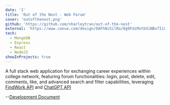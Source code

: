 ```yaml
---
date: '2'
title: 'Out of the Nest - Web Forum'
cover: 'outofthenest.png'
github: 'https://github.com/nharleytran/out-of-the-nest'
external: 'https://www.canva.com/design/DAFhNi5ilRo/0g9FdiMxtbXiNBxfIiQH4Q/edit?utm_content=DAFhNi5ilRo&utm_campaign=designshare&utm_medium=link2&utm_source=sharebutton'
tech:
  - MongoDB
  - Express
  - React
  - NodeJS
showInProjects: true
---
```


A full stack web application for exchanging career experiences within college network, featuring forum functionalities: login, post, delete, edit, comments, like, and advanced search and filter capabilities, leveraging [FindWork API](https://findwork.dev/) and [ChatGPT API](https://openai.com/blog/introducing-chatgpt-and-whisper-apis)

--[Development Document](https://www.canva.com/design/DAFhNi5ilRo/0g9FdiMxtbXiNBxfIiQH4Q/edit?utm_content=DAFhNi5ilRo&utm_campaign=designshare&utm_medium=link2&utm_source=sharebutton)
